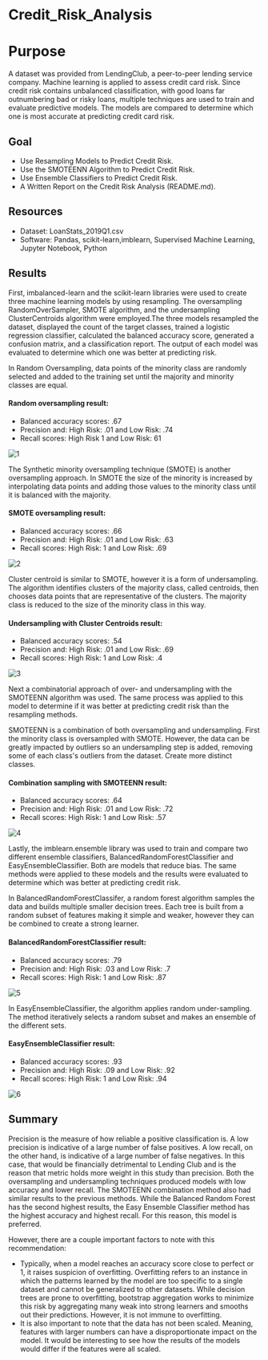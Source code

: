 # Credit_Risk_Analysis

# **Purpose**
A dataset was provided from LendingClub, a peer-to-peer lending service company. Machine learning is applied to assess credit card risk. Since credit risk contains unbalanced classification, with good loans far outnumbering bad or risky loans, multiple techniques are used to train and evaluate predictive models. The models are compared to determine which one is most accurate at predicting credit card risk.

## **Goal**
- Use Resampling Models to Predict Credit Risk.
- Use the SMOTEENN Algorithm to Predict Credit Risk.
- Use Ensemble Classifiers to Predict Credit Risk.
- A Written Report on the Credit Risk Analysis (README.md).

## **Resources**
- Dataset: LoanStats_2019Q1.csv
- Software: Pandas, scikit-learn,imblearn, Supervised Machine Learning, Jupyter Notebook, Python

## **Results**
First, imbalanced-learn and the scikit-learn libraries were used to create three machine learning models by using resampling. The oversampling RandomOverSampler, SMOTE algorithm, and the undersampling ClusterCentroids algorithm were employed.The three models resampled the dataset, displayed the count of the target classes, trained a logistic regression classifier, calculated the balanced accuracy score, generated a confusion matrix, and a classification report. The output of each model was evaluated to determine which one was better at predicting risk. 

In Random Oversampling, data points of the minority class are randomly selected and added to the training set until the majority and minority classes are equal.

#### Random oversampling result:
- Balanced accuracy scores: .67
- Precision and: High Risk: .01 and Low Risk: .74
- Recall scores: High Risk 1 and Low Risk: 61

![1](images/1.png) 

The Synthetic minority oversampling technique (SMOTE) is another oversampling approach. In SMOTE the size of the minority is increased by interpolating data points and adding those values to the minority class until it is balanced with the majority. 

#### SMOTE oversampling result:
- Balanced accuracy scores: .66
- Precision and: High Risk: .01 and Low Risk: .63
- Recall scores: High Risk: 1 and Low Risk: .69

![2](images/2.png) 

Cluster centroid is similar to SMOTE, however it is a form of undersampling. The algorithm identifies clusters of the majority class, called centroids, then chooses data points that are representative of the clusters. The majority class is reduced to the size of the minority class in this way.

#### Undersampling with Cluster Centroids result:
- Balanced accuracy scores: .54
- Precision and: High Risk: .01 and Low Risk: .69
- Recall scores: High Risk: 1 and Low Risk: .4

![3](images/3.png) 

Next a combinatorial approach of over- and undersampling with the SMOTEENN algorithm was used. The same process was applied to this model to determine if it was better at predicting credit risk than the resampling methods.

SMOTEENN is a combination of both oversampling and undersampling. First the minority class is oversampled with SMOTE. However, the data can be greatly impacted by outliers so an undersampling step is added, removing some of each class's outliers from the dataset. Create more distinct classes.

#### Combination sampling with SMOTEENN result:
- Balanced accuracy scores: .64
- Precision and: High Risk: .01 and Low Risk: .72
- Recall scores: High Risk: 1 and Low Risk: .57

![4](images/4.png) 

Lastly, the imblearn.ensemble library was used to train and compare two different ensemble classifiers, BalancedRandomForestClassifier and EasyEnsembleClassifier. Both are models that reduce bias. The same methods were applied to these models and the results were evaluated to determine which was better at predicting credit risk. 

In BalancedRandomForestClassifer, a random forest algorithm samples the data and builds multiple smaller decision trees. Each tree is built from a random subset of features making it simple and weaker, however they can be combined to create a strong learner.

#### BalancedRandomForestClassifier result:
- Balanced accuracy scores: .79
- Precision and: High Risk: .03 and Low Risk: .7
- Recall scores: High Risk: 1 and Low Risk: .87

![5](images/5.png) 

In EasyEnsembleClassifier, the algorithm applies random under-sampling. The method iteratively selects a random subset and makes an ensemble of the different sets.

#### EasyEnsembleClassifier result:
- Balanced accuracy scores: .93
- Precision and: High Risk: .09 and Low Risk: .92
- Recall scores: High Risk: 1 and Low Risk: .94

![6](images/6.png) 

## Summary 
Precision is the measure of how reliable a positive classification is. A low precision is indicative of a large number of false positives.
A low recall, on the other hand, is indicative of a large number of false negatives. In this case, that would be financially detrimental to Lending Club and is the reason that metric holds more weight in this study than precision. 
Both the oversampling and undersampling techniques produced models with low accuracy and lower recall. The SMOTEENN combination method also had similar results to the previous methods. 
While the Balanced Random Forest has the second highest results, the Easy Ensemble Classifier method has the highest accuracy and highest recall. For this reason, this model is preferred. 

However, there are a couple important factors to note with this recommendation:

- Typically, when a model reaches an accuracy score close to perfect or 1, it raises suspicion of overfitting. Overfitting refers to an instance in which the patterns learned by the model are too specific to a single dataset and cannot be generalized to other datasets.
While decision trees are prone to overfitting, bootstrap aggregation works to minimize this risk by aggregating many weak into strong learners and smooths out their predictions. However, it is not immune to overfitting.
- It is also important to note that the data has not been scaled. Meaning, features with larger numbers can have a disproportionate impact on the model. It would be interesting to see how the results of the models would differ if the features were all scaled. 
